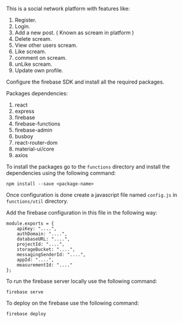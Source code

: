 This is a social network platform with features like:

1. Register.
2. Login.
3. Add a new post. ( Known as scream in platform )
4. Delete scream.
5. View other users scream.
6. Like scream.
7. comment on scream.
8. unLike scream.
9. Update own profile.


Configure the firebase SDK and install all the required packages.

Packages dependencies:

1. react
2. express
3. firebase
4. firebase-functions
5. firebase-admin
6. busboy
7. react-router-dom
8. material-ui/core
9. axios

To install the packages go to the `functions` directory and install the dependencies using the following command:

`npm install --save <package-name>`

Once configuration is done create a javascript file named `config.js` in `functions/util` directory. 

Add the firebase configuration in this file in the following way:

```
module.exports = {
    apiKey: "....",
    authDomain: "....",
    databaseURL: "....",
    projectId: "....",
    storageBucket: "....",
    messagingSenderId: "....",
    appId: "....",
    measurementId: "...."
};
```

To run the firebase server locally use the following command:

```
firebase serve
```

To deploy on the firebase use the following command:

```
firebase deploy
```